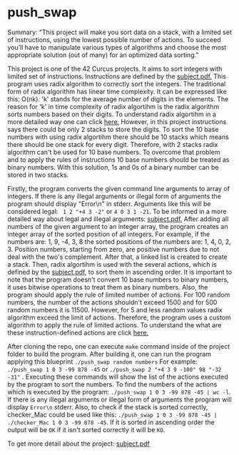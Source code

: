 # push_swap
Summary:
"This project will make you sort data on a stack, with a limited set of instructions, using
the lowest possible number of actions. To succeed you’ll have to manipulate various
types of algorithms and choose the most appropriate solution (out of many) for an
optimized data sorting."


 This project is one of the 42 Curcus projects. It aims to sort integers with limited set of instructions. Instructions are defined by the <a href="en.subject.pdf">subject.pdf.</a> This program uses radix algorithm
to correctly sort the integers. The traditional form of radix algorithm has linear time complexity. It can be expressed like this: O(nk). 'k' stands for the average number of digits in the elements. The reason for 'k' in time complexity of radix algortihm is the radix algorithm sorts numbers based on their digits. To understand radix algortihm in a more detailed way one can click <a href="https://www.geeksforgeeks.org/radix-sort/" target="_blank">here.</a> However, in this project instructions says there could be only 2 stacks to store the digits. To sort the 10 base numbers with using radix algortihm there should be 10 stacks which means there should be one stack for every digit. Therefore, with 2 stacks radix algorithm can't be used for 10 base numbers. To overcome that problem and to apply the rules of instructions 10 base numbers should be treated as binary numbers. With this solution, 1s and 0s of a binary number can be stored in two stacks.

 Firstly, the program converts the given command line arguments to array of integers. If there is any illegal arguments or illegal form of arguments the program should display "Error\n" in stderr. Arguments like this will be considered legal: ```
1 2 "+4 3 -2"``` or ```4 0 3 1 -21```. To be informed in a more detailed way about legal and illegal arguments: <a href="en.subject.pdf">subject.pdf.</a> After adding all numbers of the given argument to an integer array, the program creates an integer array of the sorted position of all integers. For example, if the numbers are: 1, 9, -4, 3, 8 the sorted positions of the numbers are: 1, 4, 0, 2, 3. Position numbers, starting from zero, are positive numbers due to not deal with the two's complement. After that, a linked list is created to create a stack. Then, radix algortihm is used with the several actions, which is defined by the <a href="en.subject.pdf">subject.pdf</a>, to sort them in ascending order. It is important to note that the program doesn't convert 10 base numbers to binary numbers, it uses bitwise operations to treat them as binary numbers. Also, the program should apply the rule of limited number of actions. For 100 random numbers, the number of the actions shouldn't exceed 1500 and for 500 random numbers it is 11500. However, for 5 and less random values radix algorithm exceed the limit of actions. Therefore, the program uses a custom algorithm to apply the rule of limited actions. To understand the what are these instruction-defined actions are click <a href="en.subject.pdf">here.</a>
 
After cloning the repo, one can execute ```make``` command inside of the project folder to build the program. After building it, one can run the program applying this blueprint ```./push_swap random numbers``` For example: ```./push_swap 1 0 3 -99 878 -45``` or ```./push_swap 2 "+4 3 9 -100" 98 "-32 -31"``` . Executing these commands will show the list of the actions executed by the program to sort the numbers. To find the numbers of the actions which is executed by the program: ```./push_swap 1 0 3 -99 878 -45 | wc -l```. If there is any illegal arguments or illegal form of arguments the program will display ```Error\n``` stderr. Also, to check if the stack is sorted correctly, checker_Mac could be used like this: ```./push_swap 1 0 3 -99 878 -45 | ./checker_Mac 1 0 3 -99 878 -45```. If it is sorted in ascending order the output will be ```OK``` if it isn't sorted correctly it will be ```KO```.

To get more detail about the project: <a href="en.subject.pdf">subject.pdf</a>
